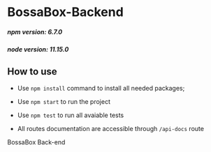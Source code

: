 # BossaBox-Backend

##### npm version: 6.7.0

##### node version: 11.15.0

## How to use

- Use `npm install` command to install all needed packages;

- Use `npm start` to run the project

- Use `npm test` to run all avaiable tests

- All routes documentation are accessible through `/api-docs` route

BossaBox Back-end
